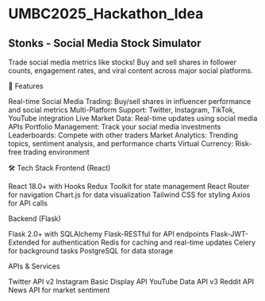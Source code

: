 # UMBC2025_Hackathon_Idea

## Stonks - Social Media Stock Simulator ##

Trade social media metrics like stocks! Buy and sell shares in follower counts, engagement rates, and viral content across major social platforms.

🚀 Features

Real-time Social Media Trading: Buy/sell shares in influencer performance and social metrics
Multi-Platform Support: Twitter, Instagram, TikTok, YouTube integration
Live Market Data: Real-time updates using social media APIs
Portfolio Management: Track your social media investments
Leaderboards: Compete with other traders
Market Analytics: Trending topics, sentiment analysis, and performance charts
Virtual Currency: Risk-free trading environment

🛠️ Tech Stack
Frontend (React)

React 18.0+ with Hooks
Redux Toolkit for state management
React Router for navigation
Chart.js for data visualization
Tailwind CSS for styling
Axios for API calls

Backend (Flask)

Flask 2.0+ with SQLAlchemy
Flask-RESTful for API endpoints
Flask-JWT-Extended for authentication
Redis for caching and real-time updates
Celery for background tasks
PostgreSQL for data storage

APIs & Services

Twitter API v2
Instagram Basic Display API
YouTube Data API v3
Reddit API
News API for market sentiment

